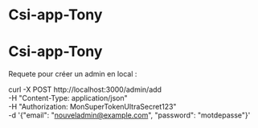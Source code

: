 # Csi-app-Tony
# Csi-app-Tony



Requete pour créer un admin en local : 

curl -X POST http://localhost:3000/admin/add \
     -H "Content-Type: application/json" \
     -H "Authorization: MonSuperTokenUltraSecret123" \
     -d '{"email": "nouveladmin@example.com", "password": "motdepasse"}'
